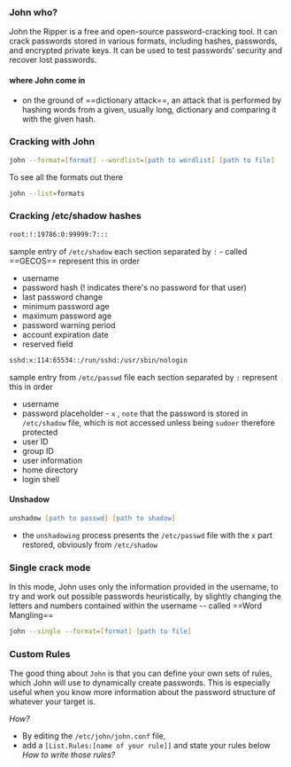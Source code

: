 ### John who?
John the Ripper is a free and open-source password-cracking tool. It can crack passwords stored in various formats, including hashes, passwords, and encrypted private keys. It can be used to test passwords' security and recover lost passwords.

#### where John come in
- on the ground of ==dictionary attack==, an attack that is performed by hashing words from a given, usually long, dictionary and comparing it with the given hash.
### Cracking with John
```zsh
john --format=[format] --wordlist=[path to wordlist] [path to file]
```

To see all the formats out there
```zsh
john --list=formats
```

### Cracking /etc/shadow hashes

```zsh
root:!:19786:0:99999:7:::
```
sample entry of `/etc/shadow`
each section separated by `:` - called ==GECOS== represent this in order
- username
- password hash (! indicates there's no password for that user)
- last password change
- minimum password age
- maximum password age
- password warning period
- account expiration date
- reserved field

```zsh
sshd:x:114:65534::/run/sshd:/usr/sbin/nologin
```
sample entry from `/etc/passwd` file
each section separated by `:` represent this in order
- username
- password placeholder - `x` , `note` that the password is stored in `/etc/shadow` file, which is not accessed unless being `sudoer` therefore protected
- user ID
- group ID
- user information
- home directory
- login shell

#### Unshadow

```zsh
unshadow [path to passwd] [path to shadow]
```


- the `unshadowing` process presents the `/etc/passwd` file with the `x` part restored, obviously from `/etc/shadow`

### Single crack mode
In this mode, John uses only the information provided in the username, to try and work out possible passwords heuristically, by slightly changing the letters and numbers contained within the username -- called ==Word Mangling==

```zsh
john --single --format=[format] [path to file]
```

### Custom Rules
The good thing about `John` is that you can define your own sets of rules, which John will use to dynamically create passwords. This is especially useful when you know more information about the password structure of whatever your target is.

*How?*
- By editing the `/etc/john/john.conf` file, 
- add a `[List.Rules:[name of your rule]]` and state your rules below
*How to write those rules?*

